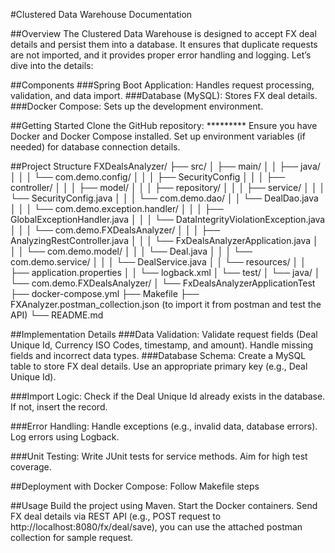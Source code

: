 #Clustered Data Warehouse Documentation

##Overview
The Clustered Data Warehouse is designed to accept FX deal details and persist them into a database. It ensures that duplicate requests are not imported, and it provides proper error handling and logging. Let’s dive into the details:

##Components
###Spring Boot Application: Handles request processing, validation, and data import.
###Database (MySQL): Stores FX deal details.
###Docker Compose: Sets up the development environment.

##Getting Started
Clone the GitHub repository: *********
Ensure you have Docker and Docker Compose installed.
Set up environment variables (if needed) for database connection details.

##Project Structure
FXDealsAnalyzer/
├── src/
│   ├── main/
│   │   ├── java/
│   │   │   └── com.demo.config/
│   │   │       ├── SecurityConfig
│	│	│		├── controller/
│   │   │       ├── model/
│   │   │       ├── repository/
│   │   │       ├── service/
│   │   │       └── SecurityConfig.java
│	│	│	└── com.demo.dao/
│	│			└── DealDao.java
│	│	│	└── com.demo.exception.handler/
│	│	│		├── GlobalExceptionHandler.java
│	│	│	    └── DataIntegrityViolationException.java
│	│	│	└── com.demo.FXDealsAnalyzer/
│	│	│		├── AnalyzingRestController.java
│	│	│		└── FxDealsAnalyzerApplication.java
│	│	│	└── com.demo.model/
│	│	│		└── Deal.java
│	│	│	└── com.demo.service/
│	│	│		└── DealService.java
│   │   └── resources/
│   │       ├── application.properties
│   │       └── logback.xml
│   └── test/
│       └── java/
│           └── com.demo.FXDealsAnalyzer/
│               └── FxDealsAnalyzerApplicationTest
├── docker-compose.yml
├── Makefile
├── FXAnalyzer.postman_collection.json (to import it from postman and test the API)
└── README.md

##Implementation Details
###Data Validation:
Validate request fields (Deal Unique Id, Currency ISO Codes, timestamp, and amount).
Handle missing fields and incorrect data types.
###Database Schema:
Create a MySQL table to store FX deal details.
Use an appropriate primary key (e.g., Deal Unique Id).

###Import Logic:
Check if the Deal Unique Id already exists in the database.
If not, insert the record.

###Error Handling:
Handle exceptions (e.g., invalid data, database errors).
Log errors using Logback.

###Unit Testing:
Write JUnit tests for service methods.
Aim for high test coverage.

##Deployment with Docker Compose:
Follow Makefile steps

##Usage
Build the project using Maven.
Start the Docker containers.
Send FX deal details via REST API (e.g., POST request to http://localhost:8080/fx/deal/save), you can use the attached postman collection for sample request.